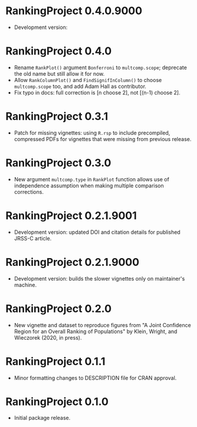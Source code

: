 # RankingProject 0.4.0.9000

* Development version: 

# RankingProject 0.4.0

* Rename `RankPlot()` argument `Bonferroni` to `multcomp.scope`; deprecate the old name but still allow it for now.
* Allow `RankColumnPlot()` and `FindSignifInColumn()` to choose `multcomp.scope` too, and add Adam Hall as contributor.
* Fix typo in docs: full correction is [n choose 2], not [(n-1) choose 2].

# RankingProject 0.3.1

* Patch for missing vignettes: using `R.rsp` to include precompiled, compressed PDFs for vignettes that were missing from previous release.

# RankingProject 0.3.0

* New argument `multcomp.type` in `RankPlot` function allows use of independence assumption when making multiple comparison corrections.

# RankingProject 0.2.1.9001

* Development version: updated DOI and citation details for published JRSS-C article.

# RankingProject 0.2.1.9000

* Development version: builds the slower vignettes only on maintainer's machine.

# RankingProject 0.2.0

* New vignette and dataset to reproduce figures from "A Joint Confidence Region for an Overall Ranking of Populations" by Klein, Wright, and Wieczorek (2020, in press).

# RankingProject 0.1.1

* Minor formatting changes to DESCRIPTION file for CRAN approval.

# RankingProject 0.1.0

* Initial package release.
